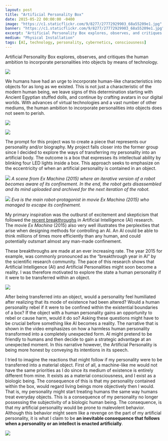 ```yaml
---
layout: post
title: "Artificial Personality Box"
date: 2015-05-22 00:00:00 -0400
image: "https://c1.staticflickr.com/9/8277/27772929903_68a55209e1.jpg"
banner: "https://c1.staticflickr.com/9/8277/27772929903_68a55209e1.jpg"
excerpt: "Artificial Personality Box explores, observes, and critiques the human ambition to incorporate personalities in objects by means of advancing technology."
medium: "Physical Installation"
tags: [AI, technology, personality, cybernetics, consciousness]
---
```


Artificial Personality Box explores, observes, and critiques the human ambition to incorporate personalities into objects by means of technology.

![](https://vimeo.com/173251207)

We humans have had an urge to incorporate human-like characteristics into objects for as long as we existed. This is not just a characteristic of the modern human being, we leave signs of this determination starting with Ancient Egyptian stuffed dolls, and continue by crafting avatars in our digital worlds. With advances of virtual technologies and a vast number of other mediums, the human ambition to incorporate personalities into objects does not seem to perish.

![](https://c1.staticflickr.com/9/8277/27772929903_68a55209e1_b.jpg)

![](https://c2.staticflickr.com/6/5711/30815152616_420216ae24_b.jpg)

The prompt for this project was to create a piece that represents our personality and/or biography. My project falls closer into the former group since I decided to explore the ways of transferring my personality into an artificial body. The outcome is a box that expresses its intellectual ability by blinking four LED lights inside a box. This approach seeks to emphasize on the eccentricity of when an artificial personality is contained in an object.

![](https://media0.giphy.com/media/296VbBmsEmiTm/giphy.gif) _A scene from Ex Machina (2015) where an iterative version of a robot becomes aware of its confinement. In the end, the robot gets disassembled and its mind uploaded and archived for the next iteration of the robot._

![](https://media2.giphy.com/media/ZYcHRX5tWn5EQ/giphy.gif) _Eva is the main robot-protagonist in movie Ex Machina (2015) who managed to escape its confinement._

My primary inspiration was the outburst of excitement and skepticism that followed the [recent breakthroughs](http://phys.org/news/2015-07-future-artificial-intelligence.html) in Artificial Intelligence (AI) research. The movie _Ex Machina_ (2015) also very well illustrates the perplexities that arise when designing methods for controlling an AI. An AI could be able to think millions of times more efficiently than any human, and could potentially outsmart almost any man-made confinement.

These breakthroughs are made at an ever increasing rate. The year 2015 for example, was commonly pronounced as the “breakthrough year in AI” by the scientific research community. The pace of this research shows that Artificial Intelligence (AI) and Artificial Personalities might soon become a reality. I was therefore motivated to explore the state a human personality if it were to be transferred within an object.

![](https://c2.staticflickr.com/6/5759/30550776470_4acc725b57_b.jpg)

After being transferred into an object, would a personality feel humiliated after realizing that its mode of existence had been altered? Would a human personality rebel if it were to be confined within the existential boundaries of a box? If the object with a human personality gains an opportunity to rebel or cause harm, would it do so? Asking these questions might have to be crucial before something like AI becomes a reality. The narrative that is shown in the video emphasizes on how a harmless human personality transformed into a completely unexpected form. AI might pretend to be friendly to humans and then decide to gain a strategic advantage at an unexpected moment. In this narrative however, the Artificial Personality is being more honest by conveying its intentions in its speech.

I tried to imagine the reactions that might follow if my personality were to be transferred into a material object. First of all, a machine-like me would not have the same priorities as I do since its medium of existence is entirely different from mine. It exists as a material consciousness, and I exist as a biologic being. The consequence of this is that my personality contained within the box, would regard living beings more objectively then I would. That is, my personality might start treating humans the same way humans treat everyday objects. This is a consequence of my personality no longer possessing the subjectivity of a biologic human being. The consequence, is that my artificial personality would be prone to malevolent behavior. Although this behavior might seem like a revenge on the part of my artificial personality, it is what I claim to be **an inevitable consequence that follows when a personality or an intellect is enacted artificially**.

![](https://c2.staticflickr.com/6/5330/30851776615_84e285f816_b.jpg)
